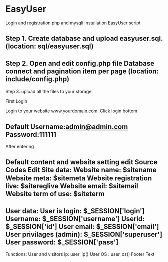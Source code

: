 # EasyUser
Login and registration php and mysqli
Installation EasyUser script

Step 1. Create database and upload easyuser.sql. (location: sql/easyuser.sql)
------------------------------------
Step 2. Open and edit config.php file Database connect and pagination item per page (location: include/config.php)
------------------------------------
Step 3. upload all the files to your storage 

First Login

Login to your website www.yourdomain.com. Click login bottom

Default Username:admin@admin.com Password:111111
------------------------------------
After entering

Default content and website setting edit 
Source Codes Edit
Site data:  Website name: $sitename Website meta: $sitemeta Website registration live: $sitereglive Website email: $sitemail Website term of use: $siteterm 
------------------------------------
User data:  User is login: $_SESSION['login']  Username: $_SESSION['username']  Userid: $_SESSION['id']  User email: $_SESSION['email'] User privilages (admin): $_SESSION['superuser'] User password: $_SESSION['pass'] 
------------------------------------
Functions:  User and visitors ip: user_ip() User OS : user_os() 
Footer Text
